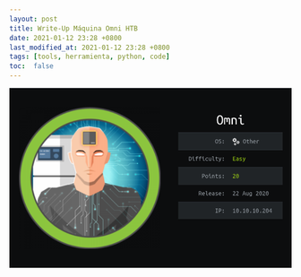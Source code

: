 ```yaml
---
layout: post
title: Write-Up Máquina Omni HTB
date: 2021-01-12 23:28 +0800
last_modified_at: 2021-01-12 23:28 +0800
tags: [tools, herramienta, python, code]
toc:  false
---
```


![imagen](../_posts/2021-01-12-omni-HTB/omni-card.png)